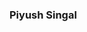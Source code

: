 ### Piyush Singal

<!--
**piyushsingal/piyushsingal** is a ✨ _special_ ✨ repository because its `README.md` (this file) appears on your GitHub profile.
print("I am biotechnology student")
Here are some ideas to get you started:

- 🔭 I’m currently working on ...
- 🌱 I’m currently learning ...
- 👯 I’m looking to collaborate on ...
- 🤔 I’m looking for help with ...
- 💬 Ask me about ...
- 📫 How to reach me: ...
- 😄 Pronouns: ...
- ⚡ Fun fact: ...
-->

